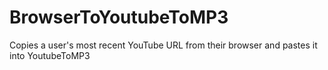 # BrowserToYoutubeToMP3
Copies a user's most recent YouTube URL from their browser and pastes it into YoutubeToMP3
